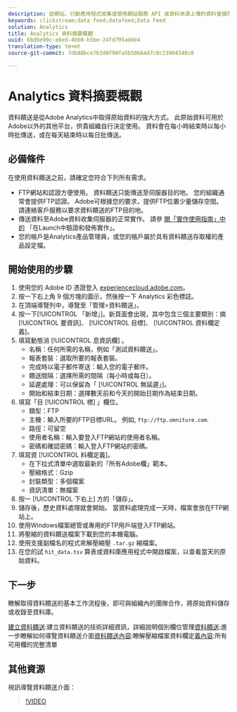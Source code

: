 ```yaml
---
description: 從網站、行動應用程式收集或使用網站服務 API 或資料來源上傳的資料會儲存在 Adobe 的 Data Warehouse。這些原始點按流資料形成 Adobe Analytics 所使用的資料集。
keywords: clickstream;data feed;datafeed;Data Feed
solution: Analytics
title: Analytics 資料摘要概觀
uuid: 6bdbe90c-e6ed-4bb0-b5be-24fd795adde4
translation-type: tm+mt
source-git-commit: 7db88bce7b3d0f90fa5b50664d7c0c23904348c0

---
```



# Analytics 資料摘要概觀

資料饋送是從Adobe Analytics中取得原始資料的強大方式。 此原始資料可用於Adobe以外的其他平台，供貴組織自行決定使用。 資料會在每小時結束時以每小時批傳送，或在每天結束時以每日批傳送。

## 必備條件

在使用資料饋送之前，請確定您符合下列所有需求。

* FTP網站和認證方便使用。 資料饋送只能傳送至伺服器目的地。 您的組織通常會提供FTP認證。 Adobe可根據您的要求，提供FTP位置少量儲存空間。 請連絡客戶服務以要求資料饋送的FTP目的地。
* 傳送資料至Adobe資料收集伺服器的正常實作。 請參 [閱「實作使用指南」中的](../../implement/implement-with-launch/validate-publish-prod.md) 「在Launch中驗證和發佈實作」。
* 您的帳戶是Analytics產品管理員，或您的帳戶屬於具有資料饋送存取權的產品設定檔。

## 開始使用的步驟

1. 使用您的 Adobe ID 憑證登入 [experiencecloud.adobe.com](https://experiencecloud.adobe.com)。
2. 按一下右上角 9 個方塊的圖示，然後按一下 Analytics 彩色標誌。
3. 在頂端導覽列中，導覽至「管理&gt;資料饋送」。
4. 按一下[!UICONTROL 「新增」]。新頁面會出現，其中包含三個主要類別：摘 [!UICONTROL 要資訊]、 [!UICONTROL 目標]、 [!UICONTROL 資料欄定義]。
5. 填寫動態消 [!UICONTROL 息資訊欄] 。
   * 名稱：任何所需的名稱，例如「測試資料饋送」。
   * 報表套裝：選取所要的報表套裝。
   * 完成時以電子郵件寄送：輸入您的電子郵件。
   * 饋送間隔：選擇所需的間隔（每小時或每日）。
   * 延遲處理：可以保留為「 [!UICONTROL 無延遲」]。
   * 開始和結束日期：選擇數天前和今天的開始日期作為結束日期。
6. 填寫「目 [!UICONTROL 標] 」欄位。
   * 類型：FTP
   * 主機：輸入所要的FTP目標URL。 例如, `ftp://ftp.omniture.com`.
   * 路徑：可留空
   * 使用者名稱：輸入要登入FTP網站的使用者名稱。
   * 密碼和確認密碼：輸入登入FTP網站的密碼。
7. 填寫資 [!UICONTROL 料欄定義]。
   * 在下拉式清單中選取最新的「所有Adobe欄」範本。
   * 壓縮格式：Gzip
   * 封裝類型：多個檔案
   * 資訊清單：無檔案
8. 按一 [!UICONTROL 下右上] 方的「儲存」。
9. 儲存後，歷史資料處理就會開始。 當資料處理完成一天時，檔案會放在FTP網站上。
10. 使用Windows檔案總管或專用的FTP用戶端登入FTP網站。
11. 將壓縮的資料饋送檔案下載到您的本機電腦。
12. 使用支援副檔名的程式來解壓縮壓 `.tar.gz` 縮檔案。
13. 在您的試 `hit_data.tsv` 算表或資料庫應用程式中開啟檔案，以查看當天的原始資料。

## 下一步

瞭解取得資料饋送的基本工作流程後，即可與組織內的團隊合作，將原始資料儲存或收錄至資料庫。

[建立資料饋送](create-feed.md):建立資料饋送的技術詳細資訊，詳細說明個別欄位管理[資料饋送](df-manage-feeds.md):進一步瞭解如何導覽資料饋送介面[資料饋送內容](c-df-contents/datafeeds-contents.md):瞭解壓縮檔案資料欄定[義內容](c-df-contents/datafeeds-reference.md):所有可用欄的完整清單

## 其他資源

視訊導覽資料饋送介面：

> [!VIDEO](https://www.youtube.com/watch?v=m_fb--gNtR4)

